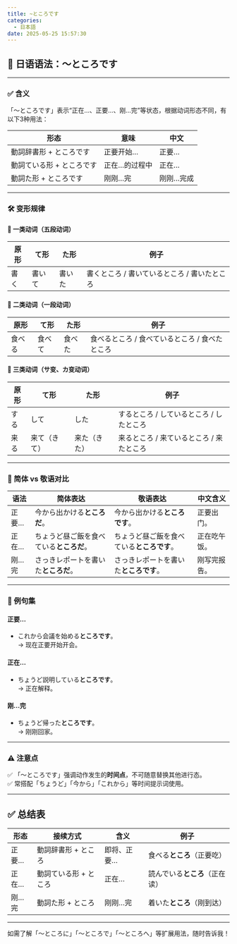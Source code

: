 ```yaml
---
title: ~ところです
categories:
  - 日本語
date: 2025-05-25 15:57:30
---
```



## 📘 日语语法：〜ところです

---

### ✅ 含义
「〜ところです」表示“正在…、正要…、刚…完”等状态，根据动词形态不同，有以下3种用法：

| 形态                  | 意味               | 中文                    |
|-----------------------|--------------------|-------------------------|
| 動詞辞書形 + ところです | 正要开始…           | 正要…                   |
| 動詞ている形 + ところです | 正在…的过程中        | 正在…                   |
| 動詞た形 + ところです   | 刚刚…完             | 刚刚…完成               |

---

### 🛠️ 变形规律

#### 🔹 一类动词（五段动词）
| 原形   | て形    | た形    | 例子                          |
|--------|---------|---------|-------------------------------|
| 書く   | 書いて  | 書いた  | 書くところ / 書いているところ / 書いたところ |

#### 🔹 二类动词（一段动词）
| 原形     | て形     | た形     | 例子                                  |
|----------|----------|----------|---------------------------------------|
| 食べる   | 食べて   | 食べた   | 食べるところ / 食べているところ / 食べたところ |

#### 🔹 三类动词（サ变、カ变动词）
| 原形     | て形      | た形      | 例子                                         |
|----------|-----------|-----------|----------------------------------------------|
| する     | して      | した      | するところ / しているところ / したところ     |
| 来る     | 来て（きて）| 来た（きた）| 来るところ / 来ているところ / 来たところ     |

---

### 👥 简体 vs 敬语对比

| 语法             | 简体表达                           | 敬语表达                           | 中文含义                  |
|------------------|------------------------------------|------------------------------------|---------------------------|
| 正要…            | 今から出かける**ところだ**。         | 今から出かける**ところです**。       | 正要出门。                |
| 正在…            | ちょうど昼ご飯を食べている**ところだ**。 | ちょうど昼ご飯を食べている**ところです**。 | 正在吃午饭。              |
| 刚…完            | さっきレポートを書いた**ところだ**。     | さっきレポートを書いた**ところです**。     | 刚写完报告。              |

---

### 📝 例句集

#### 正要…
- これから会議を始める**ところです**。  
  → 现在正要开始开会。

#### 正在…
- ちょうど説明している**ところです**。  
  → 正在解释。

#### 刚…完
- ちょうど帰った**ところです**。  
  → 刚刚回家。

---

### ⚠️ 注意点
✅ 「〜ところです」强调动作发生的**时间点**，不可随意替换其他进行态。  
✅ 常搭配「ちょうど」「今から」「これから」等时间提示词使用。

---

## ✅ 总结表

| 形态         | 接续方式               | 含义        | 例子                                |
|--------------|------------------------|------------|-------------------------------------|
| 正要…        | 動詞辞書形 + ところ    | 即将、正要… | 食べる**ところ**（正要吃）            |
| 正在…        | 動詞ている形 + ところ   | 正在…      | 読んでいる**ところ**（正在读）        |
| 刚…完        | 動詞た形 + ところ       | 刚刚…完    | 着いた**ところ**（刚到达）            |

---

如需了解「〜ところに」「〜ところで」「〜ところへ」等扩展用法，随时告诉我！

